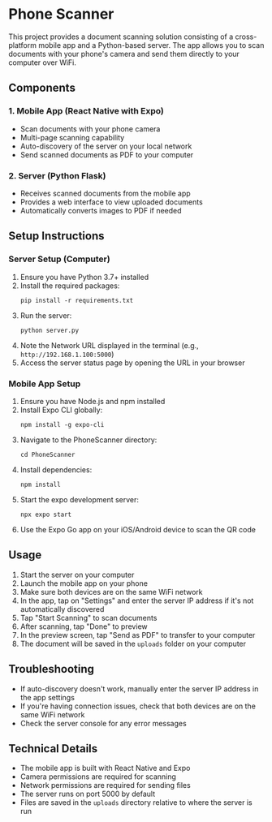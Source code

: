 # Phone Scanner

This project provides a document scanning solution consisting of a cross-platform mobile app and a Python-based server. The app allows you to scan documents with your phone's camera and send them directly to your computer over WiFi.

## Components

### 1. Mobile App (React Native with Expo)
- Scan documents with your phone camera
- Multi-page scanning capability
- Auto-discovery of the server on your local network
- Send scanned documents as PDF to your computer

### 2. Server (Python Flask)
- Receives scanned documents from the mobile app
- Provides a web interface to view uploaded documents
- Automatically converts images to PDF if needed

## Setup Instructions

### Server Setup (Computer)

1. Ensure you have Python 3.7+ installed
2. Install the required packages:
   ```
   pip install -r requirements.txt
   ```
3. Run the server:
   ```
   python server.py
   ```
4. Note the Network URL displayed in the terminal (e.g., `http://192.168.1.100:5000`)
5. Access the server status page by opening the URL in your browser

### Mobile App Setup

1. Ensure you have Node.js and npm installed
2. Install Expo CLI globally:
   ```
   npm install -g expo-cli
   ```
3. Navigate to the PhoneScanner directory:
   ```
   cd PhoneScanner
   ```
4. Install dependencies:
   ```
   npm install
   ```
5. Start the expo development server:
   ```
   npx expo start
   ```
6. Use the Expo Go app on your iOS/Android device to scan the QR code

## Usage

1. Start the server on your computer
2. Launch the mobile app on your phone
3. Make sure both devices are on the same WiFi network
4. In the app, tap on "Settings" and enter the server IP address if it's not automatically discovered
5. Tap "Start Scanning" to scan documents
6. After scanning, tap "Done" to preview
7. In the preview screen, tap "Send as PDF" to transfer to your computer
8. The document will be saved in the `uploads` folder on your computer

## Troubleshooting

- If auto-discovery doesn't work, manually enter the server IP address in the app settings
- If you're having connection issues, check that both devices are on the same WiFi network
- Check the server console for any error messages

## Technical Details

- The mobile app is built with React Native and Expo
- Camera permissions are required for scanning
- Network permissions are required for sending files
- The server runs on port 5000 by default
- Files are saved in the `uploads` directory relative to where the server is run 